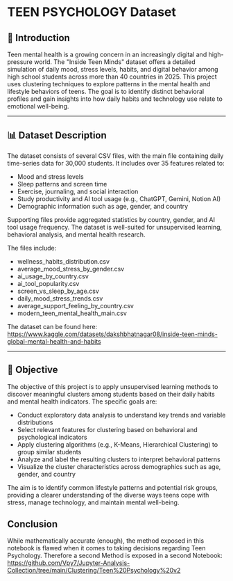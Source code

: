 # TEEN PSYCHOLOGY Dataset

## 📘 Introduction

Teen mental health is a growing concern in an increasingly digital and high-pressure world. The "Inside Teen Minds" dataset offers a detailed simulation of daily mood, stress levels, habits, and digital behavior among high school students across more than 40 countries in 2025. This project uses clustering techniques to explore patterns in the mental health and lifestyle behaviors of teens. The goal is to identify distinct behavioral profiles and gain insights into how daily habits and technology use relate to emotional well-being.

---

## 📊 Dataset Description

The dataset consists of several CSV files, with the main file containing daily time-series data for 30,000 students. It includes over 35 features related to:

- Mood and stress levels  
- Sleep patterns and screen time  
- Exercise, journaling, and social interaction  
- Study productivity and AI tool usage (e.g., ChatGPT, Gemini, Notion AI)  
- Demographic information such as age, gender, and country  

Supporting files provide aggregated statistics by country, gender, and AI tool usage frequency. The dataset is well-suited for unsupervised learning, behavioral analysis, and mental health research.

The files include:

* wellness_habits_distribution.csv
* average_mood_stress_by_gender.csv
* ai_usage_by_country.csv
* ai_tool_popularity.csv
* screen_vs_sleep_by_age.csv
* daily_mood_stress_trends.csv
* average_support_feeling_by_country.csv
* modern_teen_mental_health_main.csv

The dataset can be found here: https://www.kaggle.com/datasets/dakshbhatnagar08/inside-teen-minds-global-mental-health-and-habits

---

## 🎯 Objective

The objective of this project is to apply unsupervised learning methods to discover meaningful clusters among students based on their daily habits and mental health indicators. The specific goals are:

- Conduct exploratory data analysis to understand key trends and variable distributions  
- Select relevant features for clustering based on behavioral and psychological indicators  
- Apply clustering algorithms (e.g., K-Means, Hierarchical Clustering) to group similar students  
- Analyze and label the resulting clusters to interpret behavioral patterns  
- Visualize the cluster characteristics across demographics such as age, gender, and country  

The aim is to identify common lifestyle patterns and potential risk groups, providing a clearer understanding of the diverse ways teens cope with stress, manage technology, and maintain mental well-being.

## Conclusion

While mathematically accurate (enough), the method exposed in this notebook is flawed when it comes to taking decisions regarding Teen Psychology. Therefore a second Method is exposed in a second Notebook: https://github.com/Vpy7/Jupyter-Analysis-Collection/tree/main/Clustering/Teen%20Psychology%20v2
